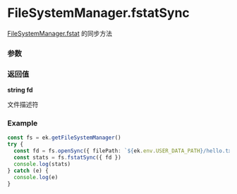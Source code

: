 # FileSystemManager.fstatSync

[FileSystemManager.fstat](./fstat.md) 的同步方法

### 参数

<Props :data="props" />

### 返回值

**string fd**

文件描述符

### Example

```ts
const fs = ek.getFileSystemManager()
try {
  const fd = fs.openSync({ filePath: `${ek.env.USER_DATA_PATH}/hello.txt`, flag: 'a+' })
  const stats = fs.fstatSync({ fd })
  console.log(stats)
} catch (e) {
  console.log(e)
}
```

<script setup>
const props = [
    {
        name: "fd", 
        type: "string",
        default: "",
        required: true, 
        desc: `文件描述符。通过 <a href="./open">FileSystemManager.open</a> 接口获得`
    }
]
</script>

